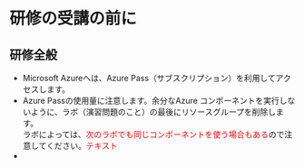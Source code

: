 # 研修の受講の前に

## 研修全般
- Microsoft Azureへは、Azure Pass（サブスクリプション）を利用してアクセスします。
- Azure Passの使用量に注意します。余分なAzure コンポーネントを実行しないように、ラボ（演習問題のこと）の最後にリソースグループを削除します。<br>ラボによっては、<font color="Red">次のラボでも同じコンポーネントを使う場合もある</font>ので注意してください。<font color="Red">テキスト</font>
- 
